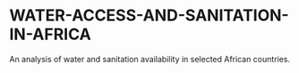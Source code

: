 # WATER-ACCESS-AND-SANITATION-IN-AFRICA
An analysis of water and sanitation availability in selected African countries.
